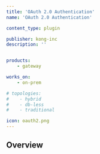 ```yaml
---
title: 'OAuth 2.0 Authentication'
name: 'OAuth 2.0 Authentication'

content_type: plugin

publisher: kong-inc
description: ''


products:
    - gateway

works_on:
    - on-prem

# topologies:
#    - hybrid
#    - db-less
#    - traditional

icon: oauth2.png
---
```


## Overview
